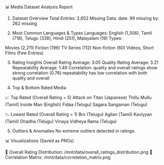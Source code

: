 📊 Media Dataset Analysis Report

1. Dataset Overview
Total Entries: 2,652
Missing Data:
date: 99 missing
by: 262 missing

2. Most Common Languages & Types
Languages:
English (1,306), Tamil (718), Telugu (338), Hindi (251), Malayalam (19)
Types:

Movies (2,211)
Fiction (196)
TV Series (112)
Non-fiction (60)
Videos, Short Films (Few Entries)

3. Rating Insights
Overall Rating Average: 3.05
Quality Rating Average: 3.21
Repeatability Average: 1.49
Correlation:
quality and overall ratings show strong correlation (0.76)
repeatability has low correlation with both quality and overall

4. Top & Bottom Rated Media
   
📈 Top Rated (Overall Rating = 5)
Attack on Titan (Japanese)
Thillu Mullu (Tamil)
Inside Man (English)
Fidaa (Telugu)
Sagara Sangaman (Telugu)

📉 Lowest Rated (Overall Rating = 1)
Bro (Telugu)
Agilan (Tamil)
Kaviyyan (Tamil)
Dhadha (Telugu)
Vinaya Vidheya Rama (Telugu)

5. Outliers & Anomalies
No extreme outliers detected in ratings.

📊 Visualizations (Saved as PNGs)

📌 Overall Rating Distribution: /mnt/data/overall_ratings_distribution.png
📌 Correlation Matrix: /mnt/data/correlation_matrix.png
